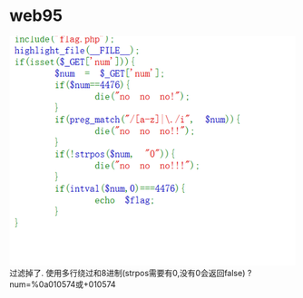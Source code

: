 # web95
![](vx_images/262447415277295.png)
过滤掉了.
使用多行绕过和8进制(strpos需要有0,没有0会返回false)
?num=%0a010574或+010574